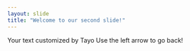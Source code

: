 ```yaml
---
layout: slide
title: "Welcome to our second slide!"
---
```

Your text customized by Tayo
Use the left arrow to go back!
